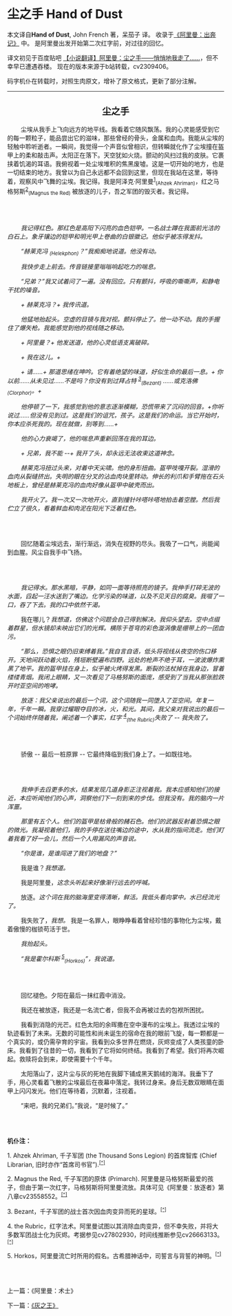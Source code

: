 # 尘之手 Hand of Dust

本文译自**Hand of Dust**, John French 著，呆茄子 译。
收录于[《阿里曼：出奔记》](../AhrimanExodusIndex.md) 中。
是阿里曼出发开始第二次红字前，对过往的回忆。

译文初见于百度贴吧 [【小说翻译】阿里曼：尘之手——悄悄地我走了……](http://tieba.baidu.com/p/3079138833)，但不幸早已遭遇吞楼。
现在的版本来源于b站转载，cv2309406。

码字机仆在转载时，对照生肉原文，增补了原文格式，更新了部分注解。

---

<div align="center">
<h2>尘之手</h2>
</div>

        尘埃从我手上飞向远方的地平线。我看着它随风飘荡。我的心灵能感受到它的每一颗粒子，能品尝出它的滋味，那些曾经的骨头，金属和血肉。我能从尘埃的轻触中聆听逝者。一瞬间，我觉得一个声音似曾相识，但转瞬就化作了尘埃撞在盔甲上的柔和敲击声。太阳正在落下。天空犹如火烧。颤动的风扫过我的皮肤。它裹挟着饥渴的耳语。我俯视着一处尘埃堆积的焦黑废墟。这是一切开始的地方，也是一切结束的地方。我曾以为自己永远都不会回到这里，但现在我站在这里，等待着，观察风中飞舞的尘埃。我记得。我是阿泽克·阿里曼<sup>[1](#HandOfDust-1)</sup><a name="HandOfDust-1a"></a><sub>(Ahzek Ahriman)</sub>，红之马格努斯<sup>[2](#HandOfDust-2)</sup><a name="HandOfDust-2a"></a><sub>(Magnus the Red) </sub>被放逐的儿子，吾之军团的毁灭者。我记得。

<br><br/>

        *我记得红色。那红色是高阳下闪亮的血色铠甲。一名战士蹲在我面前光洁的白石上。象牙镶边的铠甲和明光甲上卷曲的白银徽记。他似乎被冻得发抖。*

        *“赫莱克冯 <sub>(Helekphon)</sub>？”我痴痴地说道。他没有动。*

        *我快步走上前去。传音链接里嗡嗡响起吃力的喘息。*

        *“兄弟？”我又试着问了一遍。没有回应。只有颤抖，呼吸的嘶嘶声，和静电干扰的噪音。*

        *\+ 赫莱克冯？+ 我传讯道。*

        *他猛地抬起头。空虚的目镜与我对视。颤抖停止了。他一动不动。我的手握住了爆矢枪。我能感觉到他的视线随之移动。*

        *+ 阿里曼？+ 他发送道，他的心灵低语支离破碎。*

        *+ 我在这儿。+*

        *+ 请……+ 那道思绪在呻吟。它有着绝望的味道，好似生命的最后一息。+ 你以前……从未见过……不是吗？你没有到过拜占特 <sup>[3](#HandOfDust-3)</sup><a name="HandOfDust-3a"></a><sub>(Bezant)</sub> ……或克洛佛 <sub>(Clorphor)</sub>。+*

        *他停顿了一下，我感觉到他的意志逐渐模糊，恐慌带来了沉闷的回音。+你听说过……但没有见到过。这是我们的诅咒，孩子。这是我们的命运。当它开始时，你本应杀死我的。现在就做，别等到……+*

        *他的心力衰竭了，他的喘息声重新回荡在我的耳边。*

        *+ 兄弟，我不能 --+ 我开了头，却永远无法收束这道神念。*

        *赫莱克冯扭过头来，对着中天尖啸。他的身形扭曲。盔甲吱嘎开裂。湿滑的血肉从裂缝挤出。失明的眼在分叉的沾血肉块里转动。伸长的利爪和手臂拖在石头地板上，曾经是赫莱克冯的血肉好像从盔甲中破壳而出。*

        *我开火了。我一次又一次地开火，直到撞针咔嗒咔嗒地拍击着空膛。然后我伫立了很久，看着鲜血和肉泥在阳光下泛着红色。*

<br><br/>

        回忆随着尘埃远去，渐行渐远，消失在视野的尽头。我吸了一口气，尚能闻到血腥。风尘自我手中飞扬。

<br><br/>

        *我记得水。那水黑暗，平静，如同一面等待照亮的镜子。我伸手打碎无波的水面，舀起一汪水送到了嘴边。化学污染的味道，以及不见天日的腐臭。我啜了一口，吞了下去。我的口中依然干渴。*

        我在哪儿？*我想道，仿佛这个问题会自己得到解决。我仰头望去。空中点缀着群星，但水镜却未映出它们的光辉。横陈于苍穹的彩色漩涡像是绷带上的一团血污。*

        *“那么，恐惧之眼仍旧束缚着我。”我自言自语，低头将视线从夜空的伤口移开。天地间跃动着火焰，残垣断壁遍布四野。远处的枪声不绝于耳，一波波爆炸熏黑了地平。我的盔甲挂在身上，似乎被火烤得发黑。断裂的法杖掉在我身边，冒着缕缕青烟。我闭上眼睛，又一次看见了马格努斯的面庞，感受到了当我从那张脸跌开时亚空间的咆哮。*

        *放逐：我父亲说出的最后一个词，这个词随我一同堕入了亚空间。年复一年，千年一瞬。我穿过耀眼夺目的冰，火，和光。其间，我父亲对我说出的最后一个词始终伴随着我，阐述着一个事实，红字 <sup>[4](#HandOfDust-4)</sup><a name="HandOfDust-4a"></a><sub>(the Rubric)</sub>失败了 -- 我失败了。*

<br><br/>

        骄傲 -- 最后一桩原罪 -- 它最终降临到我们身上了。一如既往地。

<br><br/>

        *我伸手去舀更多的水，结果发现几道身影正注视着我。我本应感知他们的接近，本应听闻他们的心声，洞察他们下一刻到来的步伐。但我没有。我的脑内一片浑噩。*

        *那里有五个人。他们的盔甲是枯骨般的赭石色。他们的武器反射着恐惧之眼的微光。我凝视着他们，我的手停在送往嘴边的途中，水从我的指间流走。他们盯着我看了好一会儿，然后一个人用漏风的声音说。*

        *“你是谁，是谁闯进了我们的地盘？”*

        我是谁？*我想道。*

        我是阿里曼，*这念头听起来好像渐行远去的呼喊。*

        放逐。*这个词在我的脑海里变得清晰，鲜活。我低头看向掌中。水已经流光了。*

        我失败了，*我想。* 我是一名罪人，眼睁睁看着曾经珍惜的事物化为尘埃，戴着傲慢的枷锁苟活于世。

        *我抬起头。*

        *“我是霍尔科斯 <sup>[5](#HandOfDust-5)</sup><a name="HandOfDust-5a"></a><sub>(Horkos)</sub>”，我说道。*

<br><br/>

        回忆褪色。夕阳在最后一抹红霞中消没。

        我还在被放逐，我还是一名流亡者，但我不会再被过去的包袱所困扰。

        我看到消隐的光芒。红色太阳的余晖撒在空中漫布的尘埃上。我透过尘埃的轨迹看到了未来。无数的可能性和尚未诞生的宿命在我的眼前飞旋，每一颗都是一个真实的，或仍需孕育的宇宙。我看到众多世界在燃烧，灰烬变成了人类孩童的卧床。我看到了往昔的一切，我看到了它将如何终结。我看到了希望。我们将再次崛起。救赎将会到来，即使需要十个千年。

        太阳落山了，这片尘与灰的死地在我脚下铺成黑天鹅绒的海洋。我垂下了手，用心灵看着飞散的尘埃最后在夜幕中落定。我转过身来。身后无数双眼睛在面甲上闪闪发光。他们在等待着，沉默着，注视着。

        “来吧，我的兄弟们。”我说，“是时候了。”

<br><br/>

**机仆注：**

<a name="HandOfDust-1"></a>1. Ahzek Ahriman, 千子军团 (the Thousand Sons Legion) 的首席智库 (Chief Librarian, 旧时亦作“首席司书官”).<sup>[\[^\]](#HandOfDust-1a)</sup>
        
<a name="HandOfDust-2"></a>2. Magnus the Red, 千子军团的原体 (Primarch). 阿里曼是马格努斯最爱的孩子，但由于第一次红字，马格努斯将阿里曼流放。具体可见《阿里曼：放逐者》第八章cv23558552。<sup>[\[^\]](#HandOfDust-2a)</sup>

<a name="HandOfDust-3"></a>3. Bezant，千子军团的战士首次因血肉变异而死的星球。<sup>[\[^\]](#HandOfDust-3a)</sup>

<a name="HandOfDust-4"></a>4. the Rubric，红字法术。阿里曼试图以其消除血肉变异，但不幸失败，并将大多数军团战士化为灰烬。考据参见cv27802930，时间线推断参见cv26663133。<sup>[\[^\]](#HandOfDust-4a)</sup>

<a name="HandOfDust-5"></a>5. Horkos，阿里曼流亡时所用的假名。古希腊神话中，司誓言与背誓的神明。<sup>[\[^\]](#HandOfDust-5a)</sup>

<br><br/>

上一篇：《阿里曼：术士》

下一篇：[《灰之王》](KingOfAshes.md)
